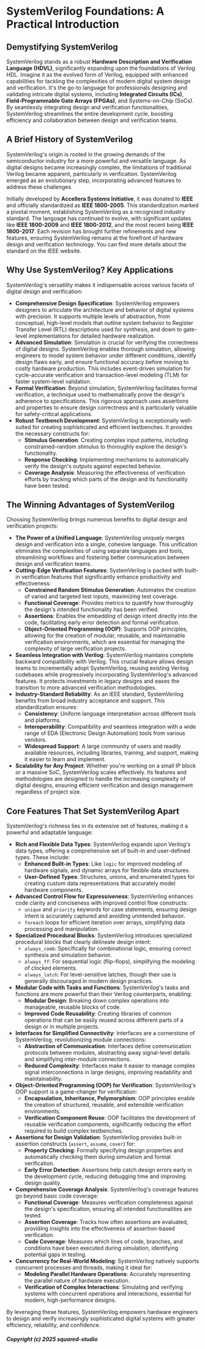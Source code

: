 # SystemVerilog Foundations: A Practical Introduction

## Demystifying SystemVerilog

SystemVerilog stands as a robust **Hardware Description and Verification Language (HDVL)**, significantly expanding upon the foundations of Verilog HDL. Imagine it as the evolved form of Verilog, equipped with enhanced capabilities for tackling the complexities of modern digital system design and verification. It's the go-to language for professionals designing and validating intricate digital systems, including **Integrated Circuits (ICs)**, **Field-Programmable Gate Arrays (FPGAs)**, and Systems-on-Chip (SoCs). By seamlessly integrating design and verification functionalities, SystemVerilog streamlines the entire development cycle, boosting efficiency and collaboration between design and verification teams.

## A Brief History of SystemVerilog

SystemVerilog's origin is rooted in the growing demands of the semiconductor industry for a more powerful and versatile language. As digital designs became increasingly complex, the limitations of traditional Verilog became apparent, particularly in verification.  SystemVerilog emerged as an evolutionary step, incorporating advanced features to address these challenges.

Initially developed by **Accellera Systems Initiative**, it was donated to **IEEE** and officially standardized as **IEEE 1800-2005**. This standardization marked a pivotal moment, establishing SystemVerilog as a recognized industry standard.  The language has continued to evolve, with significant updates like **IEEE 1800-2009** and **IEEE 1800-2012**, and the most recent being **IEEE 1800-2017**.  Each revision has brought further refinements and new features, ensuring SystemVerilog remains at the forefront of hardware design and verification technology. You can find more details about the standard on the IEEE website.

## Why Use SystemVerilog? Key Applications

SystemVerilog's versatility makes it indispensable across various facets of digital design and verification:

- **Comprehensive Design Specification**: SystemVerilog empowers designers to articulate the architecture and behavior of digital systems with precision. It supports multiple levels of abstraction, from conceptual, high-level models that outline system behavior to Register Transfer Level (RTL) descriptions used for synthesis, and down to gate-level implementations for detailed hardware realization.
- **Advanced Simulation**:  Simulation is crucial for verifying the correctness of digital designs. SystemVerilog enables thorough simulation, allowing engineers to model system behavior under different conditions, identify design flaws early, and ensure functional accuracy before moving to costly hardware production. This includes event-driven simulation for cycle-accurate verification and transaction-level modeling (TLM) for faster system-level validation.
- **Formal Verification**:  Beyond simulation, SystemVerilog facilitates formal verification, a technique used to mathematically prove the design's adherence to specifications. This rigorous approach uses assertions and properties to ensure design correctness and is particularly valuable for safety-critical applications.
- **Robust Testbench Development**: SystemVerilog is exceptionally well-suited for creating sophisticated and efficient testbenches. It provides the necessary constructs for:
    - **Stimulus Generation**: Creating complex input patterns, including constrained-random stimulus to thoroughly explore the design's functionality.
    - **Response Checking**: Implementing mechanisms to automatically verify the design's outputs against expected behavior.
    - **Coverage Analysis**: Measuring the effectiveness of verification efforts by tracking which parts of the design and its functionality have been tested.

## The Winning Advantages of SystemVerilog

Choosing SystemVerilog brings numerous benefits to digital design and verification projects:

- **The Power of a Unified Language**: SystemVerilog uniquely merges design and verification into a single, cohesive language. This unification eliminates the complexities of using separate languages and tools, streamlining workflows and fostering better communication between design and verification teams.
- **Cutting-Edge Verification Features**: SystemVerilog is packed with built-in verification features that significantly enhance productivity and effectiveness:
    - **Constrained Random Stimulus Generation**: Automates the creation of varied and targeted test inputs, maximizing test coverage.
    - **Functional Coverage**: Provides metrics to quantify how thoroughly the design's intended functionality has been verified.
    - **Assertions**: Enables the embedding of design intent directly into the code, facilitating early error detection and formal verification.
    - **Object-Oriented Programming (OOP)**:  Supports OOP principles, allowing for the creation of modular, reusable, and maintainable verification environments, which are essential for managing the complexity of large verification projects.
- **Seamless Integration with Verilog**: SystemVerilog maintains complete backward compatibility with Verilog. This crucial feature allows design teams to incrementally adopt SystemVerilog, reusing existing Verilog codebases while progressively incorporating SystemVerilog's advanced features. It protects investments in legacy designs and eases the transition to more advanced verification methodologies.
- **Industry-Standard Reliability**: As an IEEE standard, SystemVerilog benefits from broad industry acceptance and support. This standardization ensures:
    - **Consistency**: Uniform language interpretation across different tools and platforms.
    - **Interoperability**: Compatibility and seamless integration with a wide range of EDA (Electronic Design Automation) tools from various vendors.
    - **Widespread Support**:  A large community of users and readily available resources, including libraries, training, and support, making it easier to learn and implement.
- **Scalability for Any Project**: Whether you're working on a small IP block or a massive SoC, SystemVerilog scales effectively. Its features and methodologies are designed to handle the increasing complexity of digital designs, ensuring efficient verification and design management regardless of project size.

## Core Features That Set SystemVerilog Apart

SystemVerilog's richness lies in its extensive set of features, making it a powerful and adaptable language:

- **Rich and Flexible Data Types**: SystemVerilog expands upon Verilog's data types, offering a comprehensive set of built-in and user-defined types. These include:
    - **Enhanced Built-in Types**:  Like `logic` for improved modeling of hardware signals, and dynamic arrays for flexible data structures.
    - **User-Defined Types**: Structures, unions, and enumerated types for creating custom data representations that accurately model hardware components.
- **Advanced Control Flow for Expressiveness**: SystemVerilog enhances code clarity and conciseness with improved control flow constructs:
    - `unique` and `priority` keywords for case statements, ensuring design intent is accurately captured and avoiding unintended behavior.
    - `foreach` loops for efficient iteration over arrays, simplifying data processing and manipulation.
- **Specialized Procedural Blocks**: SystemVerilog introduces specialized procedural blocks that clearly delineate design intent:
    - `always_comb`: Specifically for combinational logic, ensuring correct synthesis and simulation behavior.
    - `always_ff`:  For sequential logic (flip-flops), simplifying the modeling of clocked elements.
    - `always_latch`: For level-sensitive latches, though their use is generally discouraged in modern design practices.
- **Modular Code with Tasks and Functions**: SystemVerilog's tasks and functions are more powerful than their Verilog counterparts, enabling:
    - **Modular Design**: Breaking down complex operations into manageable, reusable blocks of code.
    - **Improved Code Reusability**:  Creating libraries of common operations that can be easily reused across different parts of a design or in multiple projects.
- **Interfaces for Simplified Connectivity**: Interfaces are a cornerstone of SystemVerilog, revolutionizing module connections:
    - **Abstraction of Communication**:  Interfaces define communication protocols between modules, abstracting away signal-level details and simplifying inter-module connections.
    - **Reduced Complexity**:  Interfaces make it easier to manage complex signal interconnections in large designs, improving readability and maintainability.
- **Object-Oriented Programming (OOP) for Verification**:  SystemVerilog's OOP support is a game-changer for verification:
    - **Encapsulation, Inheritance, Polymorphism**:  OOP principles enable the creation of structured, reusable, and extensible verification environments.
    - **Verification Component Reuse**:  OOP facilitates the development of reusable verification components, significantly reducing the effort required to build complex testbenches.
- **Assertions for Design Validation**: SystemVerilog provides built-in assertion constructs (`assert`, `assume`, `cover`) for:
    - **Property Checking**:  Formally specifying design properties and automatically checking them during simulation and formal verification.
    - **Early Error Detection**:  Assertions help catch design errors early in the development cycle, reducing debugging time and improving design quality.
- **Comprehensive Coverage Analysis**: SystemVerilog's coverage features go beyond basic code coverage:
    - **Functional Coverage**:  Measures verification completeness against the design's specification, ensuring all intended functionalities are tested.
    - **Assertion Coverage**: Tracks how often assertions are evaluated, providing insights into the effectiveness of assertion-based verification.
    - **Code Coverage**:  Measures which lines of code, branches, and conditions have been executed during simulation, identifying potential gaps in testing.
- **Concurrency for Real-World Modeling**: SystemVerilog natively supports concurrent processes and threads, making it ideal for:
    - **Modeling Parallel Hardware Operations**: Accurately representing the parallel nature of hardware execution.
    - **Verification of Complex Interactions**:  Simulating and verifying systems with concurrent operations and interactions, essential for modern, high-performance designs.

By leveraging these features, SystemVerilog empowers hardware engineers to design and verify increasingly sophisticated digital systems with greater efficiency, reliability, and confidence.

##### Copyright (c) 2025 squared-studio

